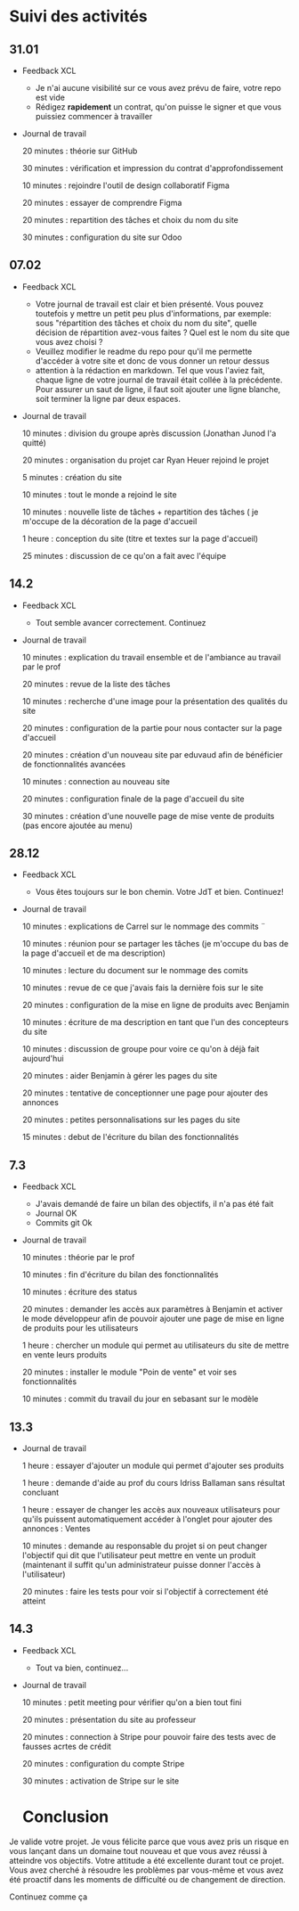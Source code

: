 # Suivi des activités

## 31.01

- Feedback XCL
    - Je n'ai aucune visibilité sur ce vous avez prévu de faire, votre repo est vide
    - Rédigez **rapidement** un contrat, qu'on puisse le signer et que vous puissiez commencer à travailler

- Journal de travail

    20 minutes : théorie sur GitHub  

    30 minutes : vérification et impression du contrat d'approfondissement  

    10 minutes : rejoindre l'outil de design collaboratif Figma  

    20 minutes : essayer de comprendre Figma  

    20 minutes : repartition des tâches et choix du nom du site  

    30 minutes : configuration du site sur Odoo  


## 07.02

- Feedback XCL
    - Votre journal de travail est clair et bien présenté. Vous pouvez toutefois y mettre un petit peu plus d'informations, par exemple: sous "répartition des tâches et choix du nom du site", quelle décision de répartition avez-vous faites ? Quel est le nom du site que vous avez choisi ?
    - Veuillez modifier le readme du repo pour qu'il me permette d'accéder à votre site et donc de vous donner un retour dessus
    - attention à la rédaction en markdown. Tel que vous l'aviez fait, chaque ligne de votre journal de travail était collée à la précédente. Pour assurer un saut de ligne, il faut soit ajouter une ligne blanche, soit terminer la ligne par deux espaces.

- Journal de travail

    10 minutes : division du groupe après discussion (Jonathan Junod l'a quitté)  

    20 minutes : organisation du projet car Ryan Heuer rejoind le projet  

    5 minutes : création du site  

    10 minutes : tout le monde a rejoind le site  

    10 minutes : nouvelle liste de tâches + repartition des tâches ( je m'occupe de la décoration de la page d'accueil

    1 heure : conception du site (titre et textes sur la page d'accueil)

    25 minutes : discussion de ce qu'on a fait avec l'équipe

## 14.2
- Feedback XCL
    - Tout semble avancer correctement. Continuez
 
- Journal de travail
    
    10 minutes : explication du travail ensemble et de l'ambiance au travail par le prof  

    20 minutes : revue de la liste des tâches  

    10 minutes : recherche d'une image pour la présentation des qualités du site  

    20 minutes : configuration de la partie pour nous contacter sur la page d'accueil  

    20 minutes : création d'un nouveau site par eduvaud afin de bénéficier de fonctionnalités avancées  

    10 minutes : connection au nouveau site  

    20 minutes : configuration finale de la page d'accueil du site  

    30 minutes : création d'une nouvelle page de mise vente de produits (pas encore ajoutée au menu)  

## 28.12

- Feedback XCL
    - Vous êtes toujours sur le bon chemin. Votre JdT et bien. Continuez!

- Journal de travail  
  
    10 minutes : explications de Carrel sur le nommage des commits  ¨
  
    10 minutes : réunion pour se partager les tâches (je m'occupe du bas de la page d'accueil et de ma description)  
  
    10 minutes : lecture du document sur le nommage des comits  
  
    10 minutes : revue de ce que j'avais fais la dernière fois sur le site  
  
    20 minutes : configuration de la mise en ligne de produits avec Benjamin  
  
    10 minutes : écriture de ma description en tant que l'un des concepteurs du site  
  
    10 minutes : discussion de groupe pour voire ce qu'on à déjà fait aujourd'hui  
  
    20 minutes : aider Benjamin à gérer les pages du site  
  
    20 minutes : tentative de conceptionner une page pour ajouter des annonces  
  
    20 minutes : petites personnalisations sur les pages du site  
  
    15 minutes : debut de l'écriture du bilan des fonctionnalités  
  

## 7.3

- Feedback XCL
    - J'avais demandé de faire un bilan des objectifs, il n'a pas été fait
    - Journal OK
    - Commits git Ok

- Journal de travail
  
    10 minutes : théorie par le prof  
  
    10 minutes : fin d'écriture du bilan des fonctionnalités  
  
    10 minutes : écriture des status  
  
    20 minutes : demander les accès aux paramètres à Benjamin et activer le mode développeur afin de pouvoir ajouter une page de mise en ligne de produits pour les utilisateurs  
  
    1 heure : chercher un module qui permet au utilisateurs du site de mettre en vente leurs produits  
  
    20 minutes : installer le module "Poin de vente" et voir ses fonctionnalités  
  
    10 minutes : commit du travail du jour en sebasant sur le modèle  
  

## 13.3  
  
- Journal de travail  
  
    1 heure : essayer d'ajouter un module qui permet d'ajouter ses produits  
  
    1 heure : demande d'aide au prof du cours Idriss Ballaman sans résultat concluant  
  
    1 heure : essayer de changer les accès aux nouveaux utilisateurs pour qu'ils puissent automatiquement accéder à l'onglet pour ajouter des annonces : Ventes  
  
    10 minutes : demande au responsable du projet si on peut changer l'objectif qui dit que l'utilisateur peut mettre en vente un produit (maintenant il suffit qu'un administrateur puisse donner l'accès à l'utilisateur)  
  
    20 minutes : faire les tests pour voir si l'objectif à correctement été atteint  
  
  

## 14.3

- Feedback XCL
    - Tout va bien, continuez...

- Journal de travail
    
    10 minutes : petit meeting pour vérifier qu'on a bien tout fini  
  
    20 minutes : présentation du site au professeur  
  
    20 minutes : connection à Stripe pour pouvoir faire des tests avec de fausses acrtes de crédit  
  
    20 minutes : configuration du compte Stripe  
  
    30 minutes : activation de Stripe sur le site  

  # Conclusion

Je valide votre projet. Je vous félicite parce que vous avez pris un risque en vous lançant dans un domaine tout nouveau et que vous avez réussi à atteindre vos objectifs. Votre attitude a été excellente durant tout ce projet. Vous avez cherché à résoudre les problèmes par vous-même et vous avez été proactif dans les moments de difficulté ou de changement de direction.

Continuez comme ça
    
